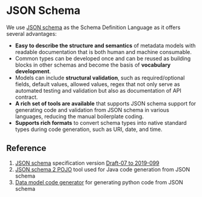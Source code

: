 # JSON Schema

We use [JSON schema](https://json-schema.org) as the Schema Definition Language as it offers several advantages:

* **Easy to describe the structure and semantics** of metadata models with readable documentation that is both human and machine consumable.
* Common types can be developed once and can be reused as building blocks in other schemas and become the basis of **vocabulary development**.
* Models can include **structural validation**, such as required/optional fields, default values, allowed values, regex that not only serve as automated testing and validation but also as documentation of API contract.
* **A rich set of tools are available** that supports JSON schema support for generating code and validation from JSON schema in various languages, reducing the manual boilerplate coding.
* **Supports rich formats** to convert schema types into native standard types during code generation, such as URI, date, and time.

## Reference

1. [JSON schema](https://json-schema.org) specification version [Draft-07 to 2019-099](https://json-schema.org/draft/2019-09/release-notes.html)
2. [JSON schema 2 POJO](https://www.jsonschema2pojo.org) tool used for Java code generation from JSON schema
3. [Data model code generator](https://github.com/koxudaxi/datamodel-code-generator) for generating python code from JSON schema
